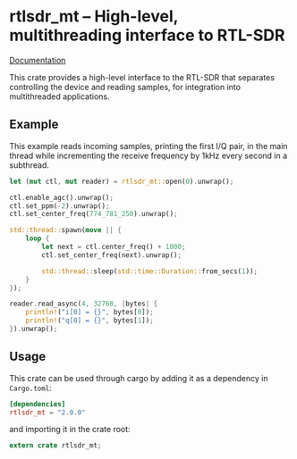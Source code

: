 # rtlsdr\_mt – High-level, multithreading interface to RTL-SDR

[Documentation](https://docs.rs/rtlsdr_mt)

This crate provides a high-level interface to the RTL-SDR that separates controlling
the device and reading samples, for integration into multithreaded applications.

## Example

This example reads incoming samples, printing the first I/Q pair, in the main thread
while incrementing the receive frequency by 1kHz every second in a subthread.

```rust
let (mut ctl, mut reader) = rtlsdr_mt::open(0).unwrap();

ctl.enable_agc().unwrap();
ctl.set_ppm(-2).unwrap();
ctl.set_center_freq(774_781_250).unwrap();

std::thread::spawn(move || {
    loop {
        let next = ctl.center_freq() + 1000;
        ctl.set_center_freq(next).unwrap();

        std::thread::sleep(std::time::Duration::from_secs(1));
    }
});

reader.read_async(4, 32768, |bytes| {
    println!("i[0] = {}", bytes[0]);
    println!("q[0] = {}", bytes[1]);
}).unwrap();
```

## Usage

This crate can be used through cargo by adding it as a dependency in `Cargo.toml`:

```toml
[dependencies]
rtlsdr_mt = "2.0.0"
```
and importing it in the crate root:

```rust
extern crate rtlsdr_mt;
```

